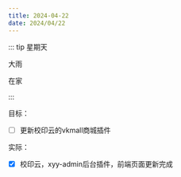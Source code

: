 ```yaml
---
title: 2024-04-22
date: 2024/04/22
---
```


::: tip
星期天

大雨

在家

:::

目标：

- [ ] 更新校印云的vkmall商城插件

实际：

- [x] 校印云，xyy-admin后台插件，前端页面更新完成